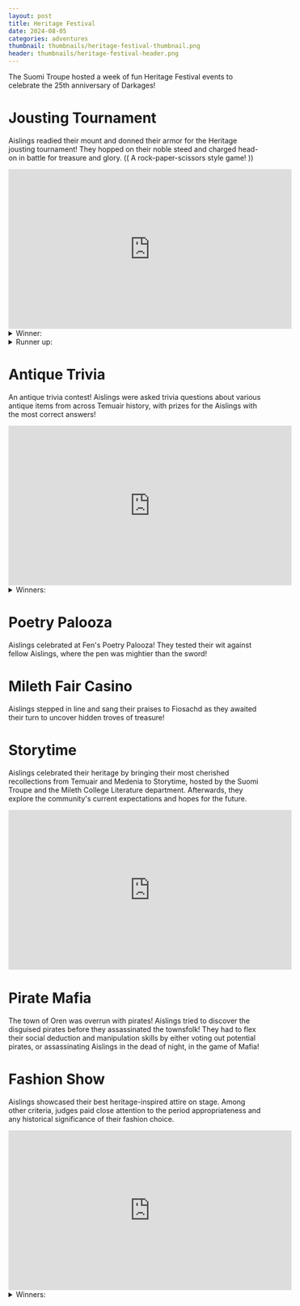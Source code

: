 ```yaml
---
layout: post
title: Heritage Festival
date: 2024-08-05
categories: adventures
thumbnail: thumbnails/heritage-festival-thumbnail.png
header: thumbnails/heritage-festival-header.png
---
```


The Suomi Troupe hosted a week of fun Heritage Festival events to celebrate the 25th anniversary of Darkages!


# Jousting Tournament

Aislings readied their mount and donned their armor for the Heritage jousting tournament! They hopped on their noble steed and charged head-on in battle for treasure and glory. (( A rock-paper-scissors style game! ))

<iframe width="560" height="315" src="https://www.youtube.com/embed/CMqARkcqRcI?si=AAJz3veU4jpy6new" title="YouTube video player" frameborder="0" allow="accelerometer; autoplay; clipboard-write; encrypted-media; gyroscope; picture-in-picture; web-share" referrerpolicy="strict-origin-when-cross-origin" allowfullscreen></iframe>

<details><summary>Winner:</summary>Doofle</details>

<details><summary>Runner up:</summary>blueskye</details>

# Antique Trivia

An antique trivia contest! Aislings were asked trivia questions about various antique items from across Temuair history, with prizes for the Aislings with the most correct answers!

<iframe width="560" height="315" src="https://www.youtube.com/embed/mEyuEIlD8m0?si=w7LbTswT6O2omPvH" title="YouTube video player" frameborder="0" allow="accelerometer; autoplay; clipboard-write; encrypted-media; gyroscope; picture-in-picture; web-share" referrerpolicy="strict-origin-when-cross-origin" allowfullscreen></iframe>

<details><summary>Winners:</summary>1. Snooze 2. Wizadrian 3. Doofle</details>

# Poetry Palooza

Aislings celebrated at Fen's Poetry Palooza! They tested their wit against fellow Aislings, where the pen was mightier than the sword!

# Mileth Fair Casino

Aislings stepped in line and sang their praises to Fiosachd as they awaited their turn to uncover hidden troves of treasure!

# Storytime

Aislings celebrated their heritage by bringing their most cherished recollections from Temuair and Medenia to Storytime, hosted by the Suomi Troupe and the Mileth College Literature department. Afterwards, they explore the community's current expectations and hopes for the future.

<iframe width="560" height="315" src="https://www.youtube.com/embed/mwMbDu5j8SY?si=wwhtZA7LONPh1jTG" title="YouTube video player" frameborder="0" allow="accelerometer; autoplay; clipboard-write; encrypted-media; gyroscope; picture-in-picture; web-share" referrerpolicy="strict-origin-when-cross-origin" allowfullscreen></iframe>

# Pirate Mafia

The town of Oren was overrun with pirates! Aislings tried to discover the disguised pirates before they assassinated the townsfolk! They had to flex their social deduction and manipulation skills by either voting out potential pirates, or assassinating Aislings in the dead of night, in the game of Mafia!

# Fashion Show

Aislings showcased their best heritage-inspired attire on stage. Among other criteria, judges paid close attention to the period appropriateness and any historical significance of their fashion choice.

<iframe width="560" height="315" src="https://www.youtube.com/embed/E99i1-FyyiQ?si=hjXSgrX_M4QgWsdQ" title="YouTube video player" frameborder="0" allow="accelerometer; autoplay; clipboard-write; encrypted-media; gyroscope; picture-in-picture; web-share" referrerpolicy="strict-origin-when-cross-origin" allowfullscreen></iframe>

<details><summary>Winners:</summary>1. LadySol 2. Mlke 3. Fen</details>

